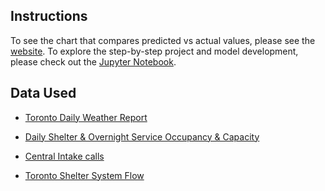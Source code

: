 ## Instructions

To see the chart that compares predicted vs actual values, please see the [website](https://demand-predictor.netlify.app/).
To explore the step-by-step project and model development, please check out the [Jupyter Notebook](https://github.com/pendovka/Toronto-Shelter-Traffic/blob/main/Shelter-Demand-Predictor.ipynb).

## Data Used

- [Toronto Daily Weather Report](https://climate.weather.gc.ca/climate_data/daily_data_e.html?StationID=51459/) 

- [Daily Shelter & Overnight Service Occupancy & Capacity](https://open.toronto.ca/dataset/daily-shelter-overnight-service-occupancy-capacity/)

- [Central Intake calls](https://open.toronto.ca/dataset/central-intake-calls/)

- [Toronto Shelter System Flow](https://open.toronto.ca/dataset/toronto-shelter-system-flow/) 
